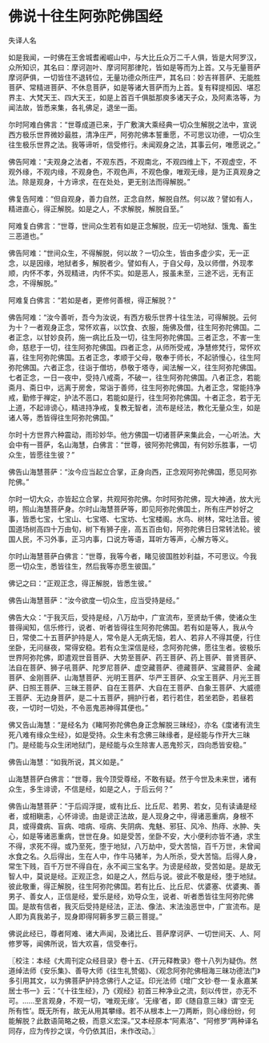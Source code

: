# 佛说十往生阿弥陀佛国经

失译人名

如是我闻，一时佛在王舍城耆阇崛山中，与大比丘众万二千人俱，皆是大阿罗汉，众所知识，其名曰：摩诃迦叶、摩诃阿那律陀，皆如是等而为上首。又与无量菩萨摩诃萨俱，一切皆住不退转位，无量功德众所庄严，其名曰：妙吉祥菩萨、无能胜菩萨、常精进菩萨、不休息菩萨，如是等诸大菩萨而为上首。复有释提桓因、堪忍界主、大梵天王、四大天王，如是上首百千俱胝那庾多诸天子众，及阿素洛等，为闻法故，皆悉来集，各礼佛足，退坐一面。

尔时阿难白佛言：“世尊成道已来，于广敷演大乘经典一切众生解脱之法中，宣说西方极乐世界微妙最胜，清净庄严，阿弥陀佛本誓重愿，不可思议功德，一切众生往生极乐世界之法。我等谛听，信受修行。未闻观身之法，其事云何，唯愿说之。”

佛告阿难：“夫观身之法者，不观东西，不观南北，不观四维上下，不观虚空，不观外缘，不观内缘，不观身色，不观色声，不观色像，唯观无缘，是为正真观身之法。除是观身，十方谛求，在在处处，更无别法而得解脱。”

佛复告阿难：“但自观身，善力自然，正念自然，解脱自然。何以故？譬如有人，精进直心，得正解脱。如是之人，不求解脱，解脱自至。”

阿难复白佛言：“世尊，世间众生若有如是正念解脱，应无一切地狱、饿鬼、畜生三恶道也。”

佛告阿难：“世间众生，不得解脱，何以故？一切众生，皆由多虚少实，无一正念，以是因缘，地狱者多，解脱者少。譬如有人，于自父母，及以师僧，外现孝顺，内怀不孝，外现精进，内怀不实。如是恶人，报虽未至，三途不远，无有正念，不得解脱。”

阿难复白佛言：“若如是者，更修何善根，得正解脱？”

佛告阿难：“汝今善听，吾今为汝说，有西方极乐世界十往生法，可得解脱。云何为十？一者观身正念，常怀欢喜，以饮食、衣服，施佛及僧，往生阿弥陀佛国。二者正念，以甘妙良药，施一病比丘及一切，往生阿弥陀佛国。三者正念，不害一生命，慈悲于一切，往生阿弥陀佛国。四者正念，从师所受戒，净慧修梵行，常怀欢喜，往生阿弥陀佛国。五者正念，孝顺于父母，敬奉于师长，不起骄慢心，往生阿弥陀佛国。六者正念，往诣于僧坊，恭敬于塔寺，闻法解一义，往生阿弥陀佛国。七者正念，一日一夜中，受持八戒斋，不破一，往生阿弥陀佛国。八者正念，若能斋月、斋日中，远离于房舍，常诣于善师，往生阿弥陀佛国。九者正念，常能持净戒，勤修于禅定，护法不恶口，若能如是行，往生阿弥陀佛国。十者正念，若于无上道，不起诽谤心，精进持净戒，复教无智者，流布是经法，教化无量众生，如是诸人等，悉皆得往生阿弥陀佛国。”

尔时十方世界六种震动，雨珍妙华。他方佛国一切诸菩萨来集此会，一心听法。大会中有一菩萨，名山海慧，白佛言：“世尊，彼阿弥陀佛国，有何妙乐胜事，一切众生，皆愿往生彼？”

佛告山海慧菩萨：“汝今应当起立合掌，正身向西，正念观阿弥陀佛国，愿见阿弥陀佛。”

尔时一切大众，亦皆起立合掌，共观阿弥陀佛。尔时阿弥陀佛，现大神通，放大光明，照山海慧菩萨身。尔时山海慧菩萨等，即见阿弥陀佛国土，所有庄严妙好之事，皆悉七宝，七宝山、七宝塔、七宝坊、七宝楼阁。水鸟、树林，常吐法音。彼国道场树高四十万由旬，树下有狮子座，高五百由旬，阿弥陀佛日日常转法轮。彼国人民，不习外事，正习内事，口说方等语，耳听方等声，心解方等义。

尔时山海慧菩萨白佛言：“世尊，我等今者，睹见彼国胜妙利益，不可思议。今我愿一切众生，悉皆往生，然后我等亦愿生彼国。”

佛记之曰：“正观正念，得正解脱，皆悉生彼。”

佛告山海慧菩萨：“汝今欲度一切众生，应当受持是经。”

佛告大众：“于我灭后，受持是经，八万劫中，广宣流布，至贤劫千佛，使诸众生普得闻知，信乐修行，说者、听者皆得往生阿弥陀佛国。若有如是等人，我从今日，常使二十五菩萨护持是人，常令是人无病无恼，若人、若非人不得其便，行住坐卧，无问昼夜，常得安稳。若有众生深信是经，念阿弥陀佛，愿往生者。彼极乐世界阿弥陀佛，即遣观世音菩萨、大势至菩萨、药王菩萨、药上菩萨、普贤菩萨、法自在菩萨、狮子吼菩萨、陀罗尼菩萨、虚空藏菩萨、德藏菩萨、宝藏菩萨、金藏菩萨、金刚菩萨、山海慧菩萨、光明王菩萨、华严王菩萨、众宝王菩萨、月光王菩萨、日照王菩萨、三昧王菩萨、自在王菩萨、大自在王菩萨、白象王菩萨、大威德王菩萨、无边身菩萨，是二十五菩萨，拥护行者，若行若住，若坐若卧，若昼若夜，一切时一切处，不令恶鬼恶神得其便也。”

佛又告山海慧：“是经名为《睹阿弥陀佛色身正念解脱三昧经》，亦名《度诸有流生死八难有缘众生经》，如是受持。众生未有念佛三昧缘者，是经能与作开大三昧门。是经能与众生闭地狱门，是经能与众生除害人恶鬼殄灭，四向悉皆安稳。”

佛告山海慧：“如我所说，其义如是。”

山海慧菩萨白佛言：“世尊，我今顶受尊经，不敢有疑。然于今世及未来世，诸有众生，多生诽谤，不信是经，如是之人，于后云何？”

佛告山海慧菩萨：“于后阎浮提，或有比丘、比丘尼、若男、若女，见有读诵是经者，或相瞋恚，心怀诽谤。由是谤正法故，是人现身之中，得诸恶重病，身根不具，或得聋病、盲病、喑病、哑病、失阴病、鬼魅、邪狂、风冷、热痔、水肿、失心，如是等诸恶重病，世世在身。如是受苦，坐卧不安，大小便利亦皆不通，求生不得，求死不得。或乃至死，堕于地狱，八万劫中，受大苦恼，百千万世，未曾闻水食之名。久后得出，生在人中，作牛马猪羊，为人所杀，受大苦恼。后得人身，常生下贱，百千万世不得自在，永不闻三宝名字。为谤是经故，受苦如是。是故无智人中，莫说是经。正观正念，如是之人，然后与说。彼此不敬是经，堕于地狱。彼此敬重，得正解脱，往生阿弥陀佛国。若有比丘、比丘尼、优婆塞、优婆夷、善男子、善女人，正信是经，爱乐是经，劝导众生，说者、听者悉皆往生阿弥陀佛国。是故有信者，我灭后受持是经法，正法、像法、末法浊恶世中，广宣流布。是人即为真我弟子，现身即得阿耨多罗三藐三菩提。”

佛说此经已，尊者阿难、诸大声闻，及诸比丘、菩萨摩诃萨、一切世间天、人、阿修罗等，闻佛所说，皆大欢喜，信受奉行。

〖校注：本经《大周刊定众经目录》卷十五、《开元释教录》卷十八列为疑伪。然道绰法师《安乐集》、善导大师《往生礼赞偈》、《观念阿弥陀佛相海三昧功德法门》多引用其文，以为佛菩萨护持念佛行人之证。印光法师《增广文钞·卷一·复永嘉某居士书一》云：“《十往生经》，乃《观经》初首三种净业之流，刻以传世，亦无不可。……至言观身，不观一切，‘唯观无缘’。‘无缘’者，即《随自意三昧》谓‘空无所有性’。既无所有，故无从用其攀缘。若不从根本上一刀两断，则心缘纷纷，何能解脱？此数语简略之极，而意义宏深。”又本经原本“阿素洛”、“阿修罗”两种译名同存，应为传抄之误，今仍依其旧，未作改动。〗 
